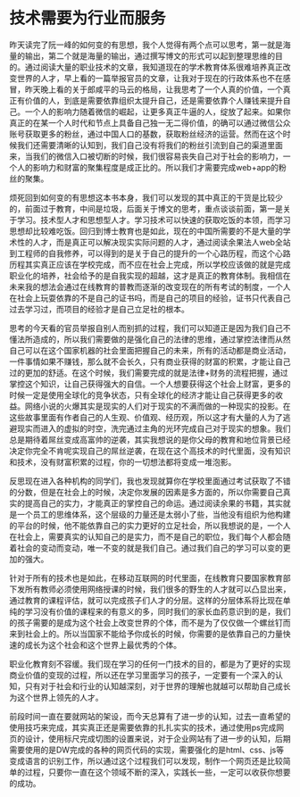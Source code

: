 # 技术需要为行业而服务

昨天读完了阮一峰的如何变的有思想，我个人觉得有两个点可以思考，第一就是海量的输出，第二个就是海量的输出，通过撰写博文的形式可以起到整理思维的目的。通过阅读大量的职业技术的文章，我知道现在的学术教育体系很难培养真正改变世界的人才，早上看的一篇举报官员的文章，让我对于现在的行政体系也不在感冒，昨天晚上看的关于郎咸平的马云的格局，让我思考了一个人真的价值，一个真正有价值的人，到底是需要依靠组织太提升自己，还是需要依靠个人赚钱来提升自己。一个人的影响力随着微信的崛起，让更多真正牛逼的人，绽放了起来。如果你真正的在某一个人时代和节点上具备自己独一无二得价值，的确可以通过微信公众账号获取更多的粉丝，通过中国人口的基数，获取粉丝经济的运营。然而在这个时候我们还需要清晰的认知到，我们自己没有将我们的粉丝引流到自己的渠道里面来，当我们的微信入口被切断的时候，我们很容易丧失自己对于社会的影响力，一个人的影响力和财富的聚集程度是成正比的。所以我们才需要完成web+app的粉丝的聚集。

烦死回到如何变的有思想这本书本身，我们可以发现的其中真正的干货是比较少的，前面过于教育，中间是垃圾，后面关于博文的思考，重点谈谈前面，第一是关于学习。技术型人才和思想型人才。学习技术可以快速的获取吃饭的本领，而学习思想却比较难吃饭。回归到博士教育也是如此，现在的中国所需要的不是大量的学术性的人才，而是真正可以解决现实实际问题的人才，通过阅读余果法人web全站到工程师的自我修养，可以得到的是关于自己的提升的一个心路历程，而这个心路历程其实真正应该在学校完成，而不应在社会上完成，所以学校应该做的就是完成职业化的培养，社会给予的是自我实现的超越，这才是真正的教育体制。我相信在未来我的想法会通过在线教育的普教而逐渐的改变现在的所有考试的制度，一个人在社会上玩耍依靠的不是自己的证书吗，而是自己的项目的经验，证书只代表自己过去学习过，而项目的经验才是自己立足社的根本。

思考的今天看的官员举报自别人而别抓的过程，我们可以知道正是因为我们自己不懂法所造成的，所以我们需要做的是强化自己的法律的思维，通过掌控法律而从然自己可以在这个国家机器的社会里面把握自己的未来，所有的活动都是商业活动，一件事情如果不赚钱，那么就不会长久，只有商业获得的财富的积累，才能让自己过的更加的舒适。在这个时候，我们需要完成的就是法律+财务的流程把握，通过掌控这个知识，让自己获得强大的自信。一个人想要获得这个社会上财富，更多的时候一定是使用全球化的竞争状态，只有全球化的经济才能让自己获得更多的收益。网络小说的火爆其实是现实的人们对于现实的不满而做的一种现实的投影。在这些故事里面有作者自己的人生观、价值观、经历观，所以这才有大量的人为了逃避现实而进入的虚拟的时空，洗完通过主角的光环完成自己对于现实的想象。我们总是期待着屌丝变成高富帅的逆袭，其实我想说的是你父母的教育和地位背景已经决定你完全不肯呢实现自己的屌丝逆袭，在现在这个高技术的时代里面，没有知识和技术，没有财富积累的过程，你的一切想法都将变成一堆泡影。

反思现在进入各种机构的同学们，我也发现就算你在学校里面通过考试获取了不错的分数，但是在社会上的时候，决定你发展的因素是多方面的，所以你需要自己真实的提高自己的实力，才能真正的掌控自己的命运。通过阅读余果的书籍，其实就是一个员工的思维体系，这个层级的力量还是太弱小了些，当他没有组织为他构建的平台的时候，他不能依靠自己的实力更好的立足社会，所以我想说的是，一个人在社会上，需要真实的认知自己的是实力，而不是自己的职位，我们每个人都会随着社会的变动而变动，唯一不变的就是我们自己。通过我们自己的学习可以变的更加的强大。

针对于所有的技术也是如此，在移动互联网的时代里面，在线教育只要国家教育部下发所有教师必须使用网络授课的时候，我们很多的野生的人才就可以凸显出来，通过教育的课程评估，就可以完成孩子们人才的分层。这样的分层体系将比现在单纯的学习没有价值的课程来的有意义的多，同时我们的家长血药意识到的是，我们的孩子需要的是成为这个社会上改变世界的个体，而不是为了仅仅做一个螺丝钉而来到社会上的。所以当国家不能给予你成长的时候，你需要的是依靠自己的力量快速的成长为这个社会和这个世界上最优秀的个体。

职业化教育刻不容缓。我们现在学习的任何一门技术的目的，都是为了更好的实现商业价值的变现的过程，所以还在学习里面学习的孩子，一定要有一个深入的认知，只有对于社会和行业的认知越深刻，对于世界的理解也就越可以帮助自己成长为这个世界上领先的人才。

前段时间一直在要就网站的架设，而今天总算有了进一步的认知，过去一直希望的使用技巧来完成，其实真正还是需要依靠的扎扎实实的技术，通过使用ps完成网页的设计，使用标尺完成切图的设置来说，对于企业网站有了进一步的认知，后期需要使用的是DW完成的各种的网页代码的实现，需要强化的是html、css、js等变成语言的识别工作，所以通过这个过程我们可以发现，制作一个网页还是比较简单的过程，只要你一直在这个领域不断的深入，实践长一些，一定可以收获你想要的成功。
